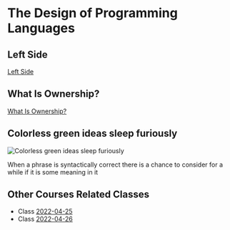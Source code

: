 # The Design of Programming Languages

## Left Side

[Left Side](/topics/language-design/left-side)

## What Is Ownership?

[What Is Ownership?](/topics/language-design/ownership)

## Colorless green ideas sleep furiously

![Colorless green ideas sleep furiously](https://upload.wikimedia.org/wikipedia/commons/5/5e/Tree_Diagram_for_Chomsky%27s_Sentence.png)

When a phrase is syntactically correct there is a chance to consider for a while if it is some meaning in it

## Other Courses Related Classes

- Class [2022-04-25](https://ull-esit-pl-2122.github.io/clases/2022-04-25-leccion)
- Class [2022-04-26](https://ull-esit-pl-2122.github.io/clases/2022-04-26-leccion)

